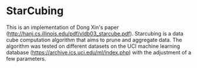 # StarCubing

This is an implementation of Dong Xin's paper (http://hanj.cs.illinois.edu/pdf/vldb03_starcube.pdf). Starcubing is a data cube computation algorithm that aims to prune and aggregate data. The algorithm was tested on different datasets on the UCI machine learning database (https://archive.ics.uci.edu/ml/index.php) with the adjustment of a few parameters. 
